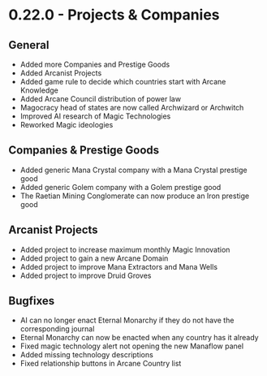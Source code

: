 # 0.22.0 - Projects & Companies

## General
- Added more Companies and Prestige Goods
- Added Arcanist Projects
- Added game rule to decide which countries start with Arcane Knowledge
- Added Arcane Council distribution of power law
- Magocracy head of states are now called Archwizard or Archwitch
- Improved AI research of Magic Technologies
- Reworked Magic ideologies

## Companies & Prestige Goods
- Added generic Mana Crystal company with a Mana Crystal prestige good
- Added generic Golem company with a Golem prestige good
- The Raetian Mining Conglomerate can now produce an Iron prestige good

## Arcanist Projects
- Added project to increase maximum monthly Magic Innovation
- Added project to gain a new Arcane Domain
- Added project to improve Mana Extractors and Mana Wells
- Added project to improve Druid Groves

## Bugfixes
- AI can no longer enact Eternal Monarchy if they do not have the corresponding journal
- Eternal Monarchy can now be enacted when any country has it already
- Fixed magic technology alert not opening the new Manaflow panel
- Added missing technology descriptions
- Fixed relationship buttons in Arcane Country list